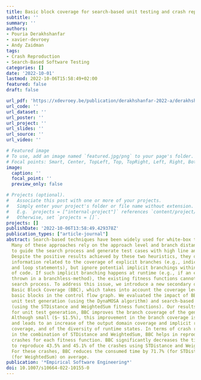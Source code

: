 ```yaml
---
title: Basic block coverage for search-based unit testing and crash reproduction
subtitle: ''
summary: ''
authors:
- Pouria Derakhshanfar
- xavier-devroey
- Andy Zaidman
tags: 
- Crash Reproduction
- Search-Based Software Testing
categories: []
date: '2022-10-01'
lastmod: 2022-10-06T15:58:49+02:00
featured: false
draft: false

url_pdf: 'https://xdevroey.be/publication/derakhshanfar-2022-a/derakhshanfar-2022-a.pdf'
url_code: ''
url_dataset: ''
url_poster: ''
url_project: ''
url_slides: ''
url_source: ''
url_video: ''

# Featured image
# To use, add an image named `featured.jpg/png` to your page's folder.
# Focal points: Smart, Center, TopLeft, Top, TopRight, Left, Right, BottomLeft, Bottom, BottomRight.
image:
  caption: ''
  focal_point: ''
  preview_only: false

# Projects (optional).
#   Associate this post with one or more of your projects.
#   Simply enter your project's folder or file name without extension.
#   E.g. `projects = ["internal-project"]` references `content/project/deep-learning/index.md`.
#   Otherwise, set `projects = []`.
projects: []
publishDate: '2022-10-06T13:58:49.429378Z'
publication_types: ["article-journal"]
abstract: Search-based techniques have been widely used for white-box test generation.
  Many of these approaches rely on the approach level and branch distance heuristics
  to guide the search process and generate test cases with high line and branch coverage.
  Despite the positive results achieved by these two heuristics, they only use the
  information related to the coverage of explicit branches (e.g., indicated by conditional
  and loop statements), but ignore potential implicit branchings within basic blocks
  of code. If such implicit branching happens at runtime (e.g., if an exception is
  thrown in a branchless-method), the existing fitness functions cannot guide the
  search process. To address this issue, we introduce a new secondary objective, called
  Basic Block Coverage (BBC), which takes into account the coverage level of relevant
  basic blocks in the control flow graph. We evaluated the impact of BBC on search-based
  unit test generation (using the DynaMOSA algorithm) and search-based crash reproduction
  (using the STDistance and WeightedSum fitness functions). Our results show that
  for unit test generation, BBC improves the branch coverage of the generated tests.
  Although small ($∼ $1.5%), this improvement in the branch coverage is systematic
  and leads to an increase of the output domain coverage and implicit runtime exception
  coverage, and of the diversity of runtime states. In terms of crash reproduction,
  in the combination of STDistance and WeightedSum, BBC helps in reproducing 3 new
  crashes for each fitness function. BBC significantly decreases the time required
  to reproduce 43.5% and 45.1% of the crashes using STDistance and WeightedSum, respectively.
  For these crashes, BBC reduces the consumed time by 71.7% (for STDistance) and 68.7%
  (for WeightedSum) on average.
publication: '*Empirical Software Engineering*'
doi: 10.1007/s10664-022-10155-0
---
```

